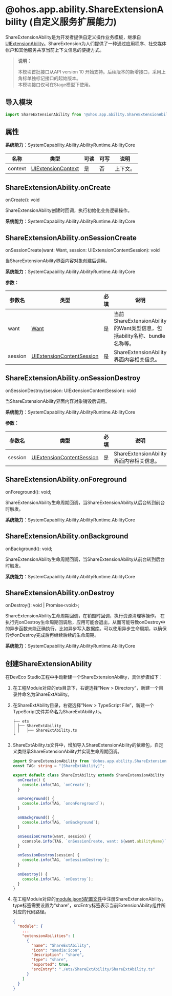 # @ohos.app.ability.ShareExtensionAbility (自定义服务扩展能力)

ShareExtensionAbility是为开发者提供自定义操作业务模板，继承自[UIExtensionAbility](js-apis-app-ability-uiExtensionAbility.md)。ShareExtension为人们提供了一种通过应用程序、社交媒体帐户和其他服务共享当前上下文信息的便捷方式。

> **说明：**
> 
> 本模块首批接口从API version 10 开始支持。后续版本的新增接口，采用上角标单独标记接口的起始版本。  
> 本模块接口仅可在Stage模型下使用。

## 导入模块

```ts
import ShareExtensionAbility from '@ohos.app.ability.ShareExtensionAbility';
```

## 属性

**系统能力**：SystemCapability.Ability.AbilityRuntime.AbilityCore

| 名称 | 类型 | 可读 | 可写 | 说明 |
| -------- | -------- | -------- | -------- | -------- |
| context | [UIExtensionContext](js-apis-inner-application-uiExtensionContext.md) | 是 | 否 | 上下文。 |

## ShareExtensionAbility.onCreate

onCreate(): void

ShareExtensionAbility创建时回调，执行初始化业务逻辑操作。

**系统能力**：SystemCapability.Ability.AbilityRuntime.AbilityCore

## ShareExtensionAbility.onSessionCreate

onSessionCreate(want: Want, session: UIExtensionContentSession): void

当ShareExtensionAbility界面内容对象创建后调用。

**系统能力**：SystemCapability.Ability.AbilityRuntime.AbilityCore

**参数：**

| 参数名 | 类型 | 必填 | 说明 |
| -------- | -------- | -------- | -------- |
| want | [Want](js-apis-app-ability-want.md) | 是 | 当前ShareExtensionAbility的Want类型信息，包括ability名称、bundle名称等。 |
| session | [UIExtensionContentSession](js-apis-app-ability-uiExtensionContentSession.md) | 是 | ShareExtensionAbility界面内容相关信息。 |

## ShareExtensionAbility.onSessionDestroy

onSessionDestroy(session: UIExtensionContentSession): void

当ShareExtensionAbility界面内容对象销毁后调用。

**系统能力**：SystemCapability.Ability.AbilityRuntime.AbilityCore

**参数：**

| 参数名 | 类型 | 必填 | 说明 |
| -------- | -------- | -------- | -------- |
| session | [UIExtensionContentSession](js-apis-app-ability-uiExtensionContentSession.md) | 是 | ShareExtensionAbility界面内容相关信息。 |

## ShareExtensionAbility.onForeground

onForeground(): void;

ShareExtensionAbility生命周期回调，当ShareExtensionAbility从后台转到前台时触发。

**系统能力**：SystemCapability.Ability.AbilityRuntime.AbilityCore

## ShareExtensionAbility.onBackground

onBackground(): void;

ShareExtensionAbility生命周期回调，当ShareExtensionAbility从前台转到后台时触发。

**系统能力**：SystemCapability.Ability.AbilityRuntime.AbilityCore

## ShareExtensionAbility.onDestroy

onDestroy(): void | Promise&lt;void&gt;;

ShareExtensionAbility生命周期回调，在销毁时回调，执行资源清理等操作。
在执行完onDestroy生命周期回调后，应用可能会退出，从而可能导致onDestroy中的异步函数未能正确执行，比如异步写入数据库。可以使用异步生命周期，以确保异步onDestroy完成后再继续后续的生命周期。

**系统能力**：SystemCapability.Ability.AbilityRuntime.AbilityCore

## 创建ShareExtensionAbility

在DevEco Studio工程中手动新建一个ShareExtensionAbility，具体步骤如下：

1. 在工程Module对应的ets目录下，右键选择“New &gt; Directory”，新建一个目录并命名为ShareExtAbility。

2. 在ShareExtAbility目录，右键选择“New &gt; TypeScript File”，新建一个TypeScript文件并命名为ShareExtAbility.ts。

    ```
    ├── ets
    │ ├── ShareExtAbility
    │ │   ├── ShareExtAbility.ts
    └
    ```

3. ShareExtAbility.ts文件中，增加导入ShareExtensionAbility的依赖包，自定义类继承ShareExtensionAbility并实现生命周期回调。

   ```ts
   import ShareExtensionAbility from '@ohos.app.ability.ShareExtensionAbility';
   const TAG: string = "[ShareExtAbility]";

   export default class ShareExtAbility extends ShareExtensionAbility {
     onCreate() {
       console.info(TAG, `onCreate`);
     }

     onForeground() {
       console.info(TAG, `ononForeground`);
     }
   
     onBackground() {
       console.info(TAG, `onBackground`);
     }
   
     onSessionCreate(want, session) {
       cconsole.info(TAG, `onSessionCreate, want: ${want.abilityName}`);
     }

     onSessionDestroy(session) {
       console.info(TAG, `onSessionDestroy`);
     }
 
     onDestroy() {
       console.info(TAG, `onDestroy`);
     }
   }
   ```

4. 在工程Module对应的[module.json5配置文件](../../quick-start/module-configuration-file.md)中注册ShareExtensionAbility，type标签需要设置为“share”，srcEntry标签表示当前ExtensionAbility组件所对应的代码路径。

   ```json
   {
     "module": {
       ...
       "extensionAbilities": [
         {
           "name": "ShareExtAbility",
           "icon": "$media:icon",
           "description": "share",
           "type": "share",
           "exported": true,
           "srcEntry": "./ets/ShareExtAbility/ShareExtAbility.ts"
         }
       ]
     }
   }
   ```